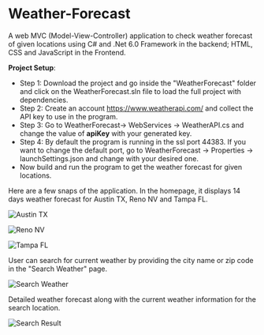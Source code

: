 # Weather-Forecast
A web MVC (Model-View-Controller) application to check weather forecast of given locations using C# and .Net 6.0 Framework in the backend; HTML, CSS and JavaScript in the Frontend.

**Project Setup**: 
- Step 1: Download the project and go inside the "WeatherForecast" folder and click on the WeatherForecast.sln file to load the full project with dependencies.
- Step 2: Create an account https://www.weatherapi.com/ and collect the API key to use in the program.
- Step 3: Go to WeatherForecast-> WebServices -> WeatherAPI.cs and change the value of **apiKey** with your generated key.
- Step 4: By default the program is running in the ssl port 44383. If you want to change the default port, go to WeatherForecast -> Properties -> launchSettings.json and change with your desired one. 
- Now build and run the program to get the weather forecast for given locations. 

Here are a few snaps of the application. In the homepage, it displays 14 days weather forecast for Austin TX, Reno NV and Tampa FL.

![Austin TX](https://user-images.githubusercontent.com/28857032/234739254-83bb87b2-2ab3-4171-95e1-4414af5bcf7a.jpg)

![Reno NV](https://user-images.githubusercontent.com/28857032/234739314-225142cf-a843-46f4-8f6f-f317ae47bb32.jpg)

![Tampa FL](https://user-images.githubusercontent.com/28857032/234739331-8cfe1f6c-5512-419c-97b8-8120185c2c1a.jpg)

User can search for current weather by providing the city name or zip code in the "Search Weather" page. 

![Search Weather](https://user-images.githubusercontent.com/28857032/234739367-73c081e6-0fdb-4be0-9570-b0a47f7d01a8.jpg)

Detailed weather forecast along with the current weather information for the search location.

![Search Result](https://user-images.githubusercontent.com/28857032/234739397-2ef6ed92-923b-4db0-8270-c8936c0e8a2b.jpg)
